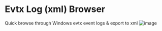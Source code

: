 # Evtx Log (xml) Browser

Quick browse through Windows evtx event logs & export to xml
![image](https://user-images.githubusercontent.com/11378310/179371691-f8271475-0c86-46fb-95d5-69b0ae7f8fe4.png)

